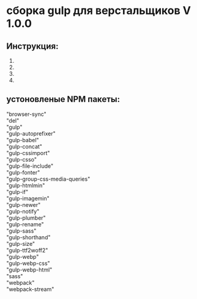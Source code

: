 # сборка gulp для верстальщиков V 1.0.0

## Инструкция:
  1. 
  2. 
  3. 
  4. 

  ## устоновленые NPM пакеты:
  "browser-sync"   
  "del"  
  "gulp"  
  "gulp-autoprefixer"  
  "gulp-babel"  
  "gulp-concat"  
  "gulp-cssimport"  
  "gulp-csso"  
  "gulp-file-include"  
  "gulp-fonter"  
  "gulp-group-css-media-queries"  
  "gulp-htmlmin"  
  "gulp-if"  
  "gulp-imagemin"  
  "gulp-newer"  
  "gulp-notify"  
  "gulp-plumber"  
  "gulp-rename"  
  "gulp-sass"  
  "gulp-shorthand"  
  "gulp-size"  
  "gulp-ttf2woff2"  
  "gulp-webp"  
  "gulp-webp-css"  
  "gulp-webp-html"  
  "sass"  
  "webpack"  
  "webpack-stream"  